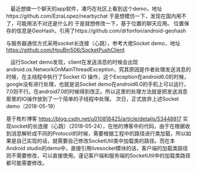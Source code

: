     最近想做一个聊天的app软件，凑巧在社区上看到这个demo，地址https://github.com/EzraLopez/nearbychat
	于是想模仿一下，发现在国内用不了，可能用法不对还是什么的
于是就想修改一下，基于位置的聊天应用。
位置保存的信息是GeoHash，引用了https://github.com/drfonfon/android-geohash

与服务器通信方式采用socket长连接（心跳），参考大佬Socket demo，地址 https://github.com/HouBin506/SocketPushClient

    运行Socket demo发现，client在发送消息的时候会出现android.os.NetworkOnMainThreadException，究其原因是作者处理发送消息的时候，在主线程中执行了Socket IO 操作，这个Exception在android6.0的时候，google没有进行处理，也就是说Socket demo在android6.0的手机上可以运行，7.0则不行。在android7.0的时候得到改正。所以这里的处理方法就是把发送消息那里的IO操作放到了一个简单的子线程中处理。
次日，正式放弃上述Socket demo（2018-05-19）

基于枚杉博客 https://blog.csdn.net/u010818425/article/details/53448817 实现socket的长连接（心跳）（2018-05-24），在他的博客中的代码，由于在根据收到消息解析成不同的Protocol的时候，需要根据工程中的路径进行类加载，所以如果是自己实现的话，就需要自己修改SocketUtil类中加载类的路径。而在本Android studio的demo中，直接引用livesocket模块的话，客户端的加载类路径则不需要修改，可以直接使用。谨记客户端和服务端的SocketUtil中的加载类路径都可能需要修改。


